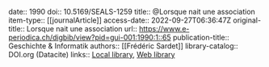 date:: 1990
doi:: 10.5169/SEALS-1259
title:: @Lorsque nait une association
item-type:: [[journalArticle]]
access-date:: 2022-09-27T06:36:47Z
original-title:: Lorsque nait une association
url:: https://www.e-periodica.ch/digbib/view?pid=gui-001:1990:1::65
publication-title:: Geschichte & Informatik
authors:: [[Frédéric Sardet]]
library-catalog:: DOI.org (Datacite)
links:: [Local library](zotero://select/groups/2386895/items/63B462ZF), [Web library](https://www.zotero.org/groups/2386895/items/63B462ZF)
